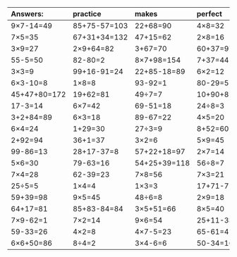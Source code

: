 | Answers: | practice | makes | perfect | ! |
| :--- | :--- | :--- | :--- | :--- |
| 9×7-14=49 | 85+75-57=103 | 22+68=90 | 4×8=32 | 31-20=11 | 
| 7×5=35 | 67+31+34=132 | 47+15=62 | 2×8=16 | 76-56=20 | 
| 3×9=27 | 2×9+64=82 | 3+67=70 | 60+37=97 | 3×2+73=79 | 
| 55-5=50 | 82-80=2 | 8×7+98=154 | 7+37=44 | 47-6=41 | 
| 3×3=9 | 99+16-91=24 | 22+85-18=89 | 6×2=12 | 6×9=54 | 
| 6×3-10=8 | 1×8=8 | 93-92=1 | 80-29=51 | 9×9=81 | 
| 45+47+80=172 | 19+62=81 | 49÷7=7 | 10+90+8=108 | 6×8=48 | 
| 17-3=14 | 6×7=42 | 69-51=18 | 24÷8=3 | 5×2=10 | 
| 3+2+84=89 | 6×3=18 | 89-67=22 | 4×5=20 | 3+13=16 | 
| 6×4=24 | 1+29=30 | 27÷3=9 | 8+52=60 | 16+65+49=130 | 
| 2+92=94 | 36+1=37 | 3×2=6 | 5×9=45 | 19+13=32 | 
| 99-86=13 | 28+17-37=8 | 57+22+18=97 | 2×7=14 | 9×4+30=66 | 
| 5×6=30 | 79-63=16 | 54+25+39=118 | 56÷8=7 | 44+38-12=70 | 
| 7×4=28 | 62-39=23 | 7×8=56 | 7×3=21 | 33+40=73 | 
| 25÷5=5 | 1×4=4 | 1×3=3 | 17+71-71=17 | 6×8-9=39 | 
| 59+39=98 | 9×5=45 | 48÷6=8 | 2×9=18 | 3×1=3 | 
| 64+17=81 | 85+83-84=84 | 3×5+51=66 | 8×5=40 | 4+64-67=1 | 
| 7×9-62=1 | 7×2=14 | 9×6=54 | 25+11-33=3 | 85+39-96=28 | 
| 59-33=26 | 4×2=8 | 4×7-5=23 | 65-61=4 | 2+97+24=123 | 
| 6×6+50=86 | 8÷4=2 | 3×4-6=6 | 50-34=16 | 70-68=2 | 
